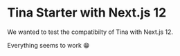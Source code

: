 # Tina Starter with Next.js 12

We wanted to test the compatibilty of Tina with Next.js 12.

Everything seems to work 😁
